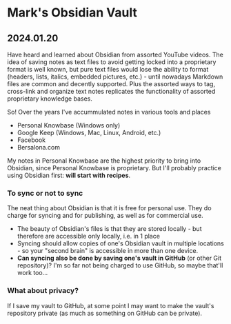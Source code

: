 # Mark's Obsidian Vault

## 2024.01.20

Have heard and learned about Obsidian from assorted YouTube videos. The idea of saving notes as text files to avoid getting locked into a proprietary format is well known, but pure text files would lose the ability to format (headers, lists, italics, embedded pictures, etc.) - until nowadays Markdown files are common and decently supported. Plus the assorted ways to tag, cross-link and organize text notes replicates the functionality of assorted proprietary knowledge bases.

So! Over the years I've accummulated notes in various tools and places
- Personal Knowbase (Windows only)
- Google Keep (Windows, Mac, Linux, Android, etc.)
- Facebook
- Bersalona.com

My notes in Personal Knowbase are the highest priority to bring into Obsidian, since Personal Knowbase is proprietary. But I'll probably practice using Obsidian first: **will start with recipes**.

### To sync or not to sync
The neat thing about Obsidian is that it is free for personal use. They do charge for syncing and for publishing, as well as for commercial use.

- The beauty of Obsidian's files is that they are stored locally - but therefore are accessible only locally, i.e. in 1 place
- Syncing should allow copies of one's Obsidian vault in multiple locations - so your "second brain" is accessible in more than one device.
- **Can syncing also be done by saving one's vault in GitHub** (or other Git repository)? I'm so far not being charged to use GitHub, so maybe that'll work too...

### What about privacy?
If I save my vault to GitHub, at some point I may want to make the vault's repository private (as much as something on GitHub can be private).

